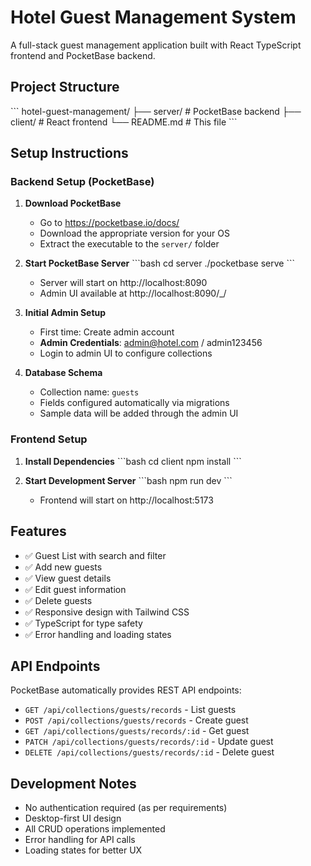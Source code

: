 # Hotel Guest Management System

A full-stack guest management application built with React TypeScript frontend and PocketBase backend.

## Project Structure

\`\`\`
hotel-guest-management/
├── server/           # PocketBase backend
├── client/           # React frontend
└── README.md         # This file
\`\`\`

## Setup Instructions

### Backend Setup (PocketBase)

1. **Download PocketBase**
   - Go to https://pocketbase.io/docs/
   - Download the appropriate version for your OS
   - Extract the executable to the `server/` folder

2. **Start PocketBase Server**
   \`\`\`bash
   cd server
   ./pocketbase serve
   \`\`\`
   - Server will start on http://localhost:8090
   - Admin UI available at http://localhost:8090/_/

3. **Initial Admin Setup**
   - First time: Create admin account
   - **Admin Credentials**: admin@hotel.com / admin123456
   - Login to admin UI to configure collections

4. **Database Schema**
   - Collection name: `guests`
   - Fields configured automatically via migrations
   - Sample data will be added through the admin UI

### Frontend Setup

1. **Install Dependencies**
   \`\`\`bash
   cd client
   npm install
   \`\`\`

2. **Start Development Server**
   \`\`\`bash
   npm run dev
   \`\`\`
   - Frontend will start on http://localhost:5173

## Features

- ✅ Guest List with search and filter
- ✅ Add new guests
- ✅ View guest details
- ✅ Edit guest information
- ✅ Delete guests
- ✅ Responsive design with Tailwind CSS
- ✅ TypeScript for type safety
- ✅ Error handling and loading states

## API Endpoints

PocketBase automatically provides REST API endpoints:
- `GET /api/collections/guests/records` - List guests
- `POST /api/collections/guests/records` - Create guest
- `GET /api/collections/guests/records/:id` - Get guest
- `PATCH /api/collections/guests/records/:id` - Update guest
- `DELETE /api/collections/guests/records/:id` - Delete guest

## Development Notes

- No authentication required (as per requirements)
- Desktop-first UI design
- All CRUD operations implemented
- Error handling for API calls
- Loading states for better UX
